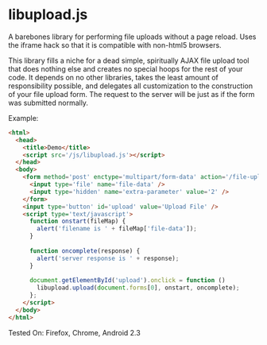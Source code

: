 libupload.js
============

A barebones library for performing file uploads without a page reload. Uses the iframe hack so that it is compatible with non-html5 browsers.

This library fills a niche for a dead simple, spiritually AJAX file upload tool that does nothing else and creates no special hoops for the rest of your code. It depends on no other libraries, takes the least amount of responsibility possible, and delegates all customization to the construction of your file upload form. The request to the server will be just as if the form was submitted normally. 

Example:

```html
<html>
  <head>
    <title>Demo</title>
    <script src='/js/libupload.js'></script>
  </head>
  <body>
    <form method='post' enctype='multipart/form-data' action='/file-upload-location'>
      <input type='file' name='file-data' />
      <input type='hidden' name='extra-parameter' value='2' />
    </form>
    <input type='button' id='upload' value='Upload File' />
    <script type='text/javascript'>    
      function onstart(fileMap) {
        alert('filename is ' + fileMap['file-data']);
      }
    
      function oncomplete(response) {
        alert('server response is ' + response);
      }
    
      document.getElementById('upload').onclick = function ()
        libupload.upload(document.forms[0], onstart, oncomplete);
      };
    </script>
  </body>
</html>
```

Tested On: Firefox, Chrome, Android 2.3
